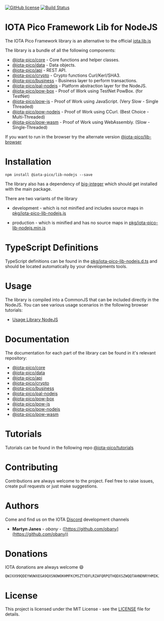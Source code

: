 [![GitHub license](https://img.shields.io/badge/license-MIT-blue.svg)](https://raw.githubusercontent.com/iotaeco/iota-pico-lib-nodejs/master/LICENSE) [![Build Status](https://travis-ci.org/iotaeco/iota-pico-lib-nodejs.svg?branch=master)](https://travis-ci.org/iotaeco/iota-pico-lib-nodejs) 


# IOTA Pico Framework Lib for NodeJS

The IOTA Pico Framework library is an alternative to the official [iota.lib.js](https://github.com/iotaledger/iota.lib.js)

The library is a bundle of all the following components:
* [@iota-pico/core](https://github.com/iotaeco/iota-pico-core) - Core functions and helper classes.
* [@iota-pico/data](https://github.com/iotaeco/iota-pico-data) - Data objects.
* [@iota-pico/api](https://github.com/iotaeco/iota-pico-api) - REST API.
* [@iota-pico/crypto](https://github.com/iotaeco/iota-pico-crypto) - Crypto functions Curl/Kerl/SHA3.
* [@iota-pico/business](https://github.com/iotaeco/iota-pico-business) - Business layer to perform transactions.
* [@iota-pico/pal-nodejs](https://github.com/iotaeco/iota-pico-pal-nodejs) - Platform abstraction layer for the NodeJS.
* [@iota-pico/pow-box](https://github.com/iotaeco/iota-pico-pow-box) - Proof of Work using TestNet PowBox. (for TestNet)
* [@iota-pico/pow-js](https://github.com/iotaeco/iota-pico-pow-js) - Proof of Work using JavaScript. (Very Slow - Single Threaded)
* [@iota-pico/pow-nodejs](https://github.com/iotaeco/iota-pico-pow-nodejs) - Proof of Work using CCurl. (Best Choice - Multi-Threaded)
* [@iota-pico/pow-wasm](https://github.com/iotaeco/iota-pico-pow-wasm) - Proof of Work using WebAssembly. (Slow - Single-Threaded)

If you want to run in the browser try the alternate version [@iota-pico/lib-browser](https://github.com/iotaeco/iota-pico-lib-browser)

# Installation

```shell
npm install @iota-pico/lib-nodejs --save
```

The library also has a dependency of [big-integer](https://www.npmjs.com/package/big-integer) which should get installed with the main package.

There are two variants of the library

* development - which is not minified and includes source maps in [pkg/iota-pico-lib-nodejs.js](./pkg/iota-pico-lib-nodejs.js)

* production - which is minified and has no  source maps in [pkg/iota-pico-lib-nodejs.min.js](./pkg/iota-pico-lib-nodejs.min.js)

# TypeScript Definitions

TypeScript definitions can be found in the [pkg/iota-pico-lib-nodejs.d.ts](./pkg/iota-pico-lib-nodejs.d.ts) and should be located automatically by your developments tools.

# Usage

The library is compiled into a CommonJS that can be included directly in the NodeJS. You can see various usage scenarios in the following browser tutorials:

* [Usage Library NodeJS](https://github.com/iotaeco/iota-pico-tutorials/using-library/nodejs/getNodeInfoNodeJS/README.md)

# Documentation

The documentation for each part of the library can be found in it's relevant repository:

* [@iota-pico/core](https://github.com/iotaeco/iota-pico-core/docs/README.md)
* [@iota-pico/data](https://github.com/iotaeco/iota-pico-data/docs/README.md)
* [@iota-pico/api](https://github.com/iotaeco/iota-pico-api/docs/README.md)
* [@iota-pico/crypto](https://github.com/iotaeco/iota-pico-crypto/docs/README.md)
* [@iota-pico/business](https://github.com/iotaeco/iota-pico-business/docs/README.md)
* [@iota-pico/pal-nodejs](https://github.com/iotaeco/iota-pico-pal-nodejs/docs/README.md)
* [@iota-pico/pow-box](https://github.com/iotaeco/iota-pico-pow-box/docs/README.md)
* [@iota-pico/pow-js](https://github.com/iotaeco/iota-pico-pow-js/docs/README.md)
* [@iota-pico/pow-nodejs](https://github.com/iotaeco/iota-pico-pow-nodejs/docs/README.md)
* [@iota-pico/pow-wasm](https://github.com/iotaeco/iota-pico-pow-wasm/docs/README.md)

# Tutorials

Tutorials can be found in the following repo [@iota-pico/tutorials](https://github.com/iotaeco/iota-pico-tutorials)

# Contributing

Contributions are always welcome to the project. Feel free to raise issues, create pull requests or just make suggestions.

# Authors

Come and find us on the IOTA [Discord](https://discordapp.com/invite/fNGZXvh) development channels

* **Martyn Janes** - *obany* - ([https://github.com/obany](https://github.com/obany))

# Donations

IOTA donations are always welcome :smile:
```shell
QWJXX99QDEYWUWXEGA9QXSNOWOKHMFKCMSZTXDFLRZAFQRPQTHQDXSZWQQTAHNDNRYHMIKJYWQLKTFHBWSAOJDHAMB
```

# License

This project is licensed under the MIT License - see the [LICENSE](./LICENSE) file for details.
